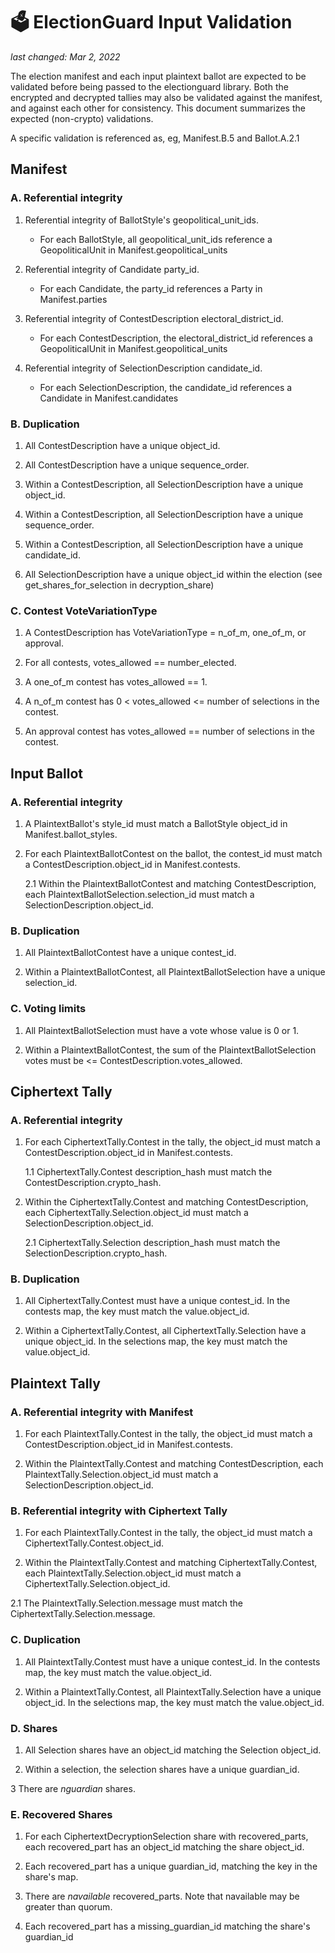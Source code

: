 # 🗳 ElectionGuard Input Validation
_last changed: Mar 2, 2022_

The election manifest and each input plaintext ballot are expected to be validated before being passed to the 
electionguard library. Both the encrypted and decrypted tallies may also be validated against the manifest,
and against each other for consistency. This document summarizes the expected (non-crypto) validations.

A specific validation is referenced as, eg, Manifest.B.5 and Ballot.A.2.1

## Manifest

### A. Referential integrity

1. Referential integrity of BallotStyle's geopolitical_unit_ids.
    * For each BallotStyle, all geopolitical_unit_ids reference a GeopoliticalUnit in Manifest.geopolitical_units

2. Referential integrity of Candidate party_id.
    * For each Candidate, the party_id references a Party in Manifest.parties
    
3. Referential integrity of ContestDescription electoral_district_id.
    * For each ContestDescription, the electoral_district_id references a GeopoliticalUnit in Manifest.geopolitical_units    

4. Referential integrity of SelectionDescription candidate_id.
    * For each SelectionDescription, the candidate_id references a Candidate in Manifest.candidates    
    
### B. Duplication

1. All ContestDescription have a unique object_id.   

2. All ContestDescription have a unique sequence_order.  

3. Within a ContestDescription, all SelectionDescription have a unique object_id.

4. Within a ContestDescription, all SelectionDescription have a unique sequence_order.

5. Within a ContestDescription, all SelectionDescription have a unique candidate_id.

6. All SelectionDescription have a unique object_id within the election (see get_shares_for_selection in decryption_share)

### C. Contest VoteVariationType

1. A ContestDescription has VoteVariationType = n_of_m, one_of_m, or approval.

2. For all contests, votes_allowed == number_elected.

3. A one_of_m contest has votes_allowed == 1.

4. A n_of_m contest has 0 < votes_allowed <= number of selections in the contest. 

5. An approval contest has votes_allowed == number of selections in the contest.

## Input Ballot

### A. Referential integrity

1. A PlaintextBallot's style_id must match a BallotStyle object_id in Manifest.ballot_styles.

2. For each PlaintextBallotContest on the ballot, the contest_id must match a ContestDescription.object_id in Manifest.contests.
   
   2.1 Within the PlaintextBallotContest and matching ContestDescription, each PlaintextBallotSelection.selection_id must match a SelectionDescription.object_id.
   
### B. Duplication

1. All PlaintextBallotContest have a unique contest_id.   

2. Within a PlaintextBallotContest, all PlaintextBallotSelection have a unique selection_id.

### C. Voting limits

1. All PlaintextBallotSelection must have a vote whose value is 0 or 1.

2. Within a PlaintextBallotContest, the sum of the PlaintextBallotSelection votes must be <= ContestDescription.votes_allowed.


## Ciphertext Tally

### A. Referential integrity

1. For each CiphertextTally.Contest in the tally, the object_id must match a ContestDescription.object_id in Manifest.contests.

   1.1 CiphertextTally.Contest description_hash must match the ContestDescription.crypto_hash.
   
2. Within the CiphertextTally.Contest and matching ContestDescription, each CiphertextTally.Selection.object_id must match a SelectionDescription.object_id.
   
   2.1 CiphertextTally.Selection description_hash must match the SelectionDescription.crypto_hash.

### B. Duplication

1. All CiphertextTally.Contest must have a unique contest_id. In the contests map, the key must match the value.object_id.  

2. Within a CiphertextTally.Contest, all CiphertextTally.Selection have a unique object_id. In the selections map, the key must match the value.object_id.


## Plaintext Tally

### A. Referential integrity with Manifest

1. For each PlaintextTally.Contest in the tally, the object_id must match a ContestDescription.object_id in Manifest.contests.
   
2. Within the PlaintextTally.Contest and matching ContestDescription, each PlaintextTally.Selection.object_id must match a SelectionDescription.object_id.

### B. Referential integrity with Ciphertext Tally

1. For each PlaintextTally.Contest in the tally, the object_id must match a CiphertextTally.Contest.object_id.
   
2. Within the PlaintextTally.Contest and matching CiphertextTally.Contest, each PlaintextTally.Selection.object_id must match a CiphertextTally.Selection.object_id.

  2.1 The PlaintextTally.Selection.message must match the CiphertextTally.Selection.message.
   
### C. Duplication

1. All PlaintextTally.Contest must have a unique contest_id. In the contests map, the key must match the value.object_id.  

2. Within a PlaintextTally.Contest, all PlaintextTally.Selection have a unique object_id. In the selections map, the key must match the value.object_id.

### D. Shares

1. All Selection shares have an object_id matching the Selection object_id.

2. Within a selection, the selection shares have a unique guardian_id. 

3 There are _nguardian_ shares.

### E. Recovered Shares

1. For each CiphertextDecryptionSelection share with recovered_parts, each recovered_part has an object_id matching the share object_id.

2. Each recovered_part has a unique guardian_id, matching the key in the share's map. 

3. There are _navailable_ recovered_parts. Note that navailable may be greater than quorum.

4. Each recovered_part has a missing_guardian_id matching the share's guardian_id



 